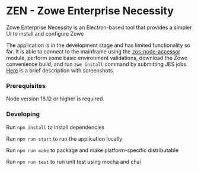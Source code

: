 # ZEN - Zowe Enterprise Necessity

Zowe Enterprise Necessity is an Electron-based tool that provides a simpler UI to install and configure Zowe

The application is in the development stage and has limited functionality so far. It is able to connect to the mainframe using the [zos-node-accessor](https://github.com/IBM/zos-node-accessor) module, perform some basic environment validations, download the Zowe convenience build, and run `zwe install` command by submitting JES jobs. [Here](https://github.com/zowe/zen/issues/1) is a brief description with screenshots.

### Prerequisites

Node version 18.12 or higher is required.

### Developing

Run `npm install` to install dependencies 

Run `npm run start` to run the application locally

Run `npm run make` to package and make platform-specific distributable

Run `npm run test` to run unit test using mocha and chai 

